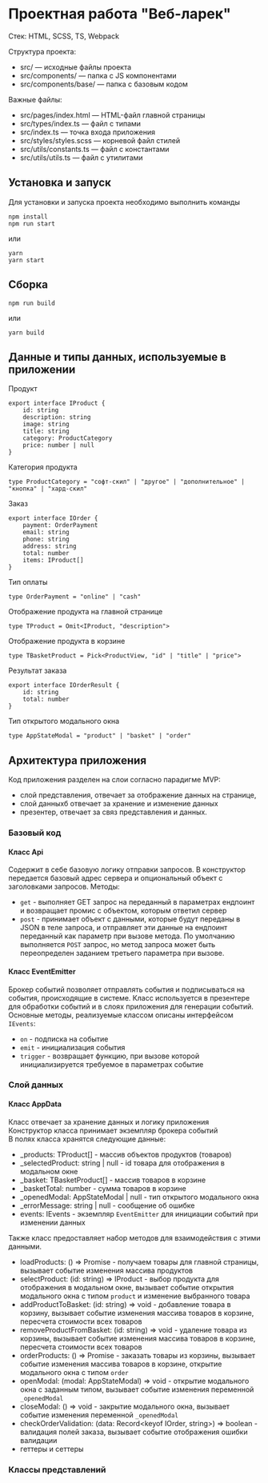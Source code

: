 # Проектная работа "Веб-ларек"

Стек: HTML, SCSS, TS, Webpack

Структура проекта:

- src/ — исходные файлы проекта
- src/components/ — папка с JS компонентами
- src/components/base/ — папка с базовым кодом

Важные файлы:

- src/pages/index.html — HTML-файл главной страницы
- src/types/index.ts — файл с типами
- src/index.ts — точка входа приложения
- src/styles/styles.scss — корневой файл стилей
- src/utils/constants.ts — файл с константами
- src/utils/utils.ts — файл с утилитами

## Установка и запуск

Для установки и запуска проекта необходимо выполнить команды

```
npm install
npm run start
```

или

```
yarn
yarn start
```

## Сборка

```
npm run build
```

или

```
yarn build
```

## Данные и типы данных, используемые в приложении

Продукт

```
export interface IProduct {
    id: string
    description: string
    image: string
    title: string
    category: ProductCategory
    price: number | null
}
```

Категория продукта

```
type ProductCategory = "софт-скил" | "другое" | "дополнительное" | "кнопка" | "хард-скил"
```

Заказ

```
export interface IOrder {
    payment: OrderPayment
    email: string
    phone: string
    address: string
    total: number
    items: IProduct[]
}
```

Тип оплаты

```
type OrderPayment = "online" | "cash"
```

Отображение продукта на главной странице

```
type TProduct = Omit<IProduct, "description">
```

Отображение продукта в корзине

```
type TBasketProduct = Pick<ProductView, "id" | "title" | "price">
```

Результат заказа

```
export interface IOrderResult {
    id: string
    total: number
}
```

Тип открытого модального окна

```
type AppStateModal = "product" | "basket" | "order"
```

## Архитектура приложения

Код приложения разделен на слои согласно парадигме MVP:

- слой представления, отвечает за отображение данных на странице,
- слой данныхб отвечает за хранение и изменение данных
- презентер, отвечает за связ представления и данных.

### Базовый код

#### Класс Api

Содержит в себе базовую логику отправки запросов. В конструктор передается базовый адрес сервера и опциональный объект с
заголовками запросов.
Методы:

- `get` - выполняет GET запрос на переданный в параметрах ендпоинт и возвращает промис с объектом, которым ответил
  сервер
- `post` - принимает объект с данными, которые будут переданы в JSON в теле запроса, и отправляет эти данные на ендпоинт
  переданный как параметр при вызове метода. По умолчанию выполняется `POST` запрос, но метод запроса может быть
  переопределен заданием третьего параметра при вызове.

#### Класс EventEmitter

Брокер событий позволяет отправлять события и подписываться на события, происходящие в системе. Класс используется в
презентере для обработки событий и в слоях приложения для генерации событий.  
Основные методы, реализуемые классом описаны интерфейсом `IEvents`:

- `on` - подписка на событие
- `emit` - инициализация события
- `trigger` - возвращает функцию, при вызове которой инициализируется требуемое в параметрах событие

### Слой данных

#### Класс AppData

Класс отвечает за хранение данных и логику приложения \
Конструктор класса принимает экземпляр брокера событий \
В полях класса хранятся следующие данные:

- _products: TProduct[] - массив объектов продуктов (товаров)
- _selectedProduct: string | null - id товара для отображения в модальном окне
- _basket: TBasketProduct[] - массив товаров в корзине
- _basketTotal: number - сумма товаров в корзине
- _openedModal: AppStateModal | null - тип открытого модального окна
- _errorMessage: string | null - сообщение об ошибке
- events: IEvents - экземпляр `EventEmitter` для инициации событий при изменении данных

Также класс предоставляет набор методов для взаимодействия с этими данными.

- loadProducts: () => Promise<void> - получаем товары для главной страницы, вызывает событие изменения массива продуктов
- selectProduct: (id: string) => IProduct - выбор продукта для отображения в модальном окне, вызывает событие открытия
  модального окна с типом `product` и изменение выбранного товара
- addProductToBasket: (id: string) => void - добавление товара в корзину, вызывает событие изменения массива товаров
  в корзине, пересчета стоимости всех товаров
- removeProductFromBasket: (id: string) => void - удаление товара из корзины, вызывает событие изменения массива товаров
  в корзине, пересчета стоимости всех товаров
- orderProducts: () => Promise<IOrderResult> - заказать товары из корзины, вызывает событие изменения массива товаров
  в корзине, открытие модального окна с типом `order`
- openModal: (modal: AppStateModal) => void - открытие модального окна с заданным типом, вызывает событие изменения
  переменной `_openedModal`
- closeModal: () => void - закрытие модального окна, вызывает событие изменения переменной `_openedModal`
- checkOrderValidation: (data: Record<keyof IOrder, string>) => boolean - валидация полей заказа, вызывает событие
  отображения ошибки валидации
- геттеры и сеттеры

### Классы представлений